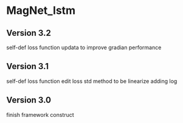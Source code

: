 # MagNet_lstm

## Version 3.2
self-def loss function updata to improve gradian performance

## Version 3.1
self-def loss function
edit loss std method to be linearize
adding log

## Version 3.0
finish framework construct
